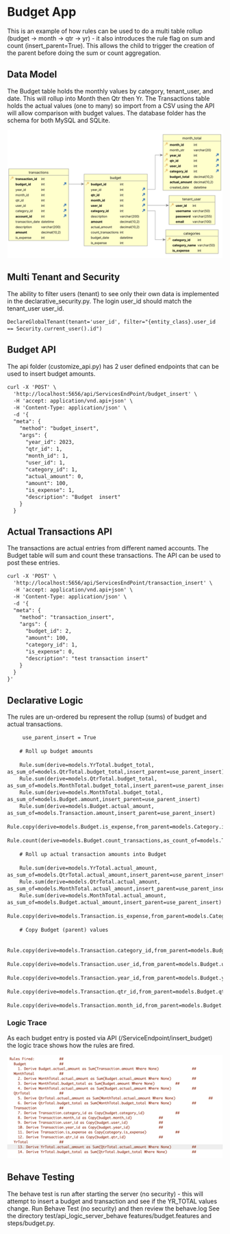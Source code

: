 # Budget App

This is an example of how rules can be used to do a multi table rollup 
(budget -> month -> qtr -> yr) - it also introduces the rule flag on sum and count (insert_parent=True).
This allows the child to trigger the creation of the parent before doing the sum or count aggregation.

## Data Model
The Budget table holds the monthly values by category, tenant_user, and date.  This will rollup into Month then Qtr then Yr.  The Transactions table holds the actual values (one to many) so import from a CSV using the API will allow comparison with budget values. The database folder has the schema for both MySQL and SQLite.

![DataModel](./images/DataModel.png)
## Multi Tenant and Security
The ability to filter users (tenant) to see only their own data is implemented in the declarative_security.py. The login user_id should match the tenant_user user_id.

```
DeclareGlobalTenant(tenant='user_id', filter="{entity_class}.user_id == Security.current_user().id")
```

## Budget API
The api folder (customize_api.py) has 2 user defined endpoints that can be used to insert budget amounts. 

```
curl -X 'POST' \
  'http://localhost:5656/api/ServicesEndPoint/budget_insert' \
  -H 'accept: application/vnd.api+json' \
  -H 'Content-Type: application/json' \
  -d '{
  "meta": {
    "method": "budget_insert",
    "args": {
      "year_id": 2023,
      "qtr_id": 1,
      "month_id": 1,
      "user_id": 1,
      "category_id": 1,
      "actual_amount": 0,
      "amount": 100,
      "is_expense": 1,
      "description": "Budget  insert"
    }
  }
```


## Actual Transactions API
The transactions are actual entries from different named accounts. The Budget table will sum and count these transactions.  The API can be used to post these entries.

```
curl -X 'POST' \
  'http://localhost:5656/api/ServicesEndPoint/transaction_insert' \
  -H 'accept: application/vnd.api+json' \
  -H 'Content-Type: application/json' \
  -d '{
  "meta": {
    "method": "transaction_insert",
    "args": {
      "budget_id": 2,
      "amount": 100,
      "category_id": 1,
      "is_expense": 0,
      "description": "test transaction insert"
    }
  }
}'
```

## Declarative Logic
The rules are un-ordered bu represent the rollup (sums) of budget and actual transactions. 
```
     use_parent_insert = True

    # Roll up budget amounts
    
    Rule.sum(derive=models.YrTotal.budget_total, as_sum_of=models.QtrTotal.budget_total,insert_parent=use_parent_insert)
    Rule.sum(derive=models.QtrTotal.budget_total, as_sum_of=models.MonthTotal.budget_total,insert_parent=use_parent_insert)
    Rule.sum(derive=models.MonthTotal.budget_total, as_sum_of=models.Budget.amount,insert_parent=use_parent_insert)
    Rule.sum(derive=models.Budget.actual_amount, as_sum_of=models.Transaction.amount,insert_parent=use_parent_insert)
    Rule.copy(derive=models.Budget.is_expense,from_parent=models.Category.is_expense)
    Rule.count(derive=models.Budget.count_transactions,as_count_of=models.Transaction)
    
    # Roll up actual transaction amounts into Budget
    
    Rule.sum(derive=models.YrTotal.actual_amount, as_sum_of=models.QtrTotal.actual_amount,insert_parent=use_parent_insert)
    Rule.sum(derive=models.QtrTotal.actual_amount, as_sum_of=models.MonthTotal.actual_amount,insert_parent=use_parent_insert)
    Rule.sum(derive=models.MonthTotal.actual_amount, as_sum_of=models.Budget.actual_amount,insert_parent=use_parent_insert)
    Rule.copy(derive=models.Transaction.is_expense,from_parent=models.Category.is_expense)

    # Copy Budget (parent) values 
    
    Rule.copy(derive=models.Transaction.category_id,from_parent=models.Budget.category_id)
    Rule.copy(derive=models.Transaction.user_id,from_parent=models.Budget.user_id)
    Rule.copy(derive=models.Transaction.year_id,from_parent=models.Budget.year_id)
    Rule.copy(derive=models.Transaction.qtr_id,from_parent=models.Budget.qtr_id)
    Rule.copy(derive=models.Transaction.month_id,from_parent=models.Budget.month_id)
```

### Logic Trace
As each budget entry is posted via API (/ServiceEndpoint/insert_budget) the logic trace shows how the rules are fired.

![Logic Trace](./images/LogicTrace.png)

## Behave Testing
The behave test is run after starting the server (no security) - this will attempt to insert a budget and transaction and see if the YR_TOTAL values change.
Run Behave Test (no security) and then review the behave.log
See the directory test/api_logic_server_behave features/budget.features and steps/budget.py.